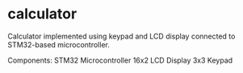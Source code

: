 # calculator
 Calculator implemented using keypad and LCD display connected to STM32-based microcontroller.

Components:
STM32 Microcontroller
16x2 LCD Display
3x3 Keypad